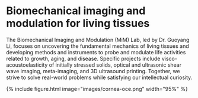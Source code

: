 ---
---
# Biomechanical imaging and modulation for living tissues
The Biomechanical Imaging and Modulation (MiM) Lab, led by Dr. Guoyang Li, focuses on uncovering the fundamental mechanics of living tissues and developing methods and instruments to probe and modulate life activities related to growth, aging, and disease. Specific projects include visco-acoustoelasticity of initially stressed solids, optical and ultrasonic shear wave imaging, meta-imaging, and 3D ultrasound printing. Together, we strive to solve real-world problems while satisfying our intellectual curiosity.

{%
  include figure.html
  image="images/cornea-oce.png"
  width="95%"
%}
